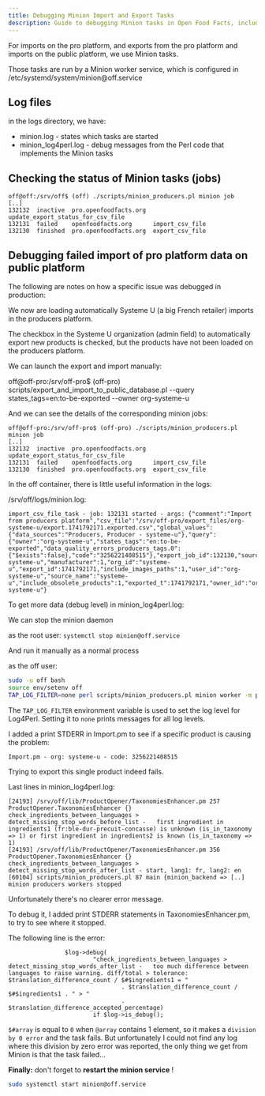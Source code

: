 ```yaml
---
title: Debugging Minion Import and Export Tasks
description: Guide to debugging Minion tasks in Open Food Facts, including log file locations, task status checking, and troubleshooting failed imports/exports
---
```


<!-- # How to debug Minion import and export tasks -->

For imports on the pro platform, and exports from the pro platform and imports on the public platform, we use Minion tasks.

Those tasks are run by a Minion worker service, which is configured in /etc/systemd/system/minion\@off.service

## Log files

in the logs directory, we have:
- minion.log - states which tasks are started
- minion_log4perl.log - debug messages from the Perl code that implements the Minion tasks

## Checking the status of Minion tasks (jobs)

```
off@off:/srv/off$ (off) ./scripts/minion_producers.pl minion job 
[..]
132132  inactive  pro.openfoodfacts.org  update_export_status_for_csv_file
132131  failed    openfoodfacts.org      import_csv_file
132130  finished  pro.openfoodfacts.org  export_csv_file
```

## Debugging failed import of pro platform data on public platform

The following are notes on how a specific issue was debugged in production:

We now are loading automatically Systeme U (a big French retailer) imports in the producers platform.

The checkbox in the Systeme U organization (admin field) to automatically export new products is checked, but the products have not been loaded on the producers platform.

We can launch the export and import manually:

off@off-pro:/srv/off-pro$ (off-pro) scripts/export_and_import_to_public_database.pl --query states_tags=en:to-be-exported --owner org-systeme-u

And we can see the details of the corresponding minion jobs:

```
off@off-pro:/srv/off-pro$ (off-pro) ./scripts/minion_producers.pl minion job
[..]
132132  inactive  pro.openfoodfacts.org  update_export_status_for_csv_file
132131  failed    openfoodfacts.org      import_csv_file
132130  finished  pro.openfoodfacts.org  export_csv_file
```

In the off container, there is little useful information in the logs:

/srv/off/logs/minion.log:

```
import_csv_file_task - job: 132131 started - args: {"comment":"Import from producers platform","csv_file":"/srv/off-pro/export_files/org-systeme-u/export.1741792171.exported.csv","global_values":{"data_sources":"Producers, Producer - systeme-u"},"query":{"owner":"org-systeme-u","states_tags":"en:to-be-exported","data_quality_errors_producers_tags.0":{"$exists":false},"code":"3256221408515"},"export_job_id":132130,"source_id":"org-systeme-u","manufacturer":1,"org_id":"systeme-u","export_id":1741792171,"include_images_paths":1,"user_id":"org-systeme-u","source_name":"systeme-u","include_obsolete_products":1,"exported_t":1741792171,"owner_id":"org-systeme-u"}
```

To get more data (debug level) in minion_log4perl.log:

We can stop the minion daemon

as the root user: `systemctl stop minion@off.service`

And run it manually as a normal process

as the off user:
```bash
sudo -u off bash
source env/setenv off
TAP_LOG_FILTER=none perl scripts/minion_producers.pl minion worker -m production
```

The `TAP_LOG_FILTER` environment variable is used to set the log level for Log4Perl. Setting it to `none` prints messages for all log levels.

I added a print STDERR in Import.pm to see if a specific product is causing the problem:

```
Import.pm - org: systeme-u - code: 3256221408515
```

Trying to export this single product indeed fails.

Last lines in minion_log4perl.log:

```
[24193] /srv/off/lib/ProductOpener/TaxonomiesEnhancer.pm 257 ProductOpener.TaxonomiesEnhancer {} check_ingredients_between_languages > detect_missing_stop_words_before_list -   first ingredient in ingredients1 (fr:ble-dur-precuit-concasse) is unknown (is_in_taxonomy => 1) or first ingredient in ingredients2 is known (is_in_taxonomy => 1)
[24193] /srv/off/lib/ProductOpener/TaxonomiesEnhancer.pm 356 ProductOpener.TaxonomiesEnhancer {} check_ingredients_between_languages > detect_missing_stop_words_after_list - start, lang1: fr, lang2: en
[60104] scripts/minion_producers.pl 87 main {minion_backend => [..] minion producers workers stopped
```

Unfortunately there's no clearer error message.

To debug it, I added print STDERR statements in TaxonomiesEnhancer.pm, to try to see where it stopped.

The following line is the error:

```
                $log->debug(
                        "check_ingredients_between_languages > detect_missing_stop_words_after_list -   too much difference between languages to raise warning. diff/total > tolerance: $translation_difference_count / $#$ingredients1 = "
                                . $translation_difference_count / $#$ingredients1 . " > "
                                . $translation_difference_accepted_percentage)
                        if $log->is_debug();
```

`$#array` is equal to `0` when `@array` contains 1 element, so it makes a `division by 0 error` and the task fails. But unfortunately I could not find any log where this division by zero error was reported, the only thing we get from Minion is that the task failed...


**Finally:** don't forget to **restart the minion service** !

```bash
sudo systemctl start minion@off.service
